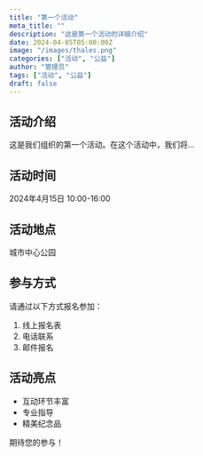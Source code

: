```yaml
---
title: "第一个活动"
meta_title: ""
description: "这是第一个活动的详细介绍"
date: 2024-04-05T05:00:00Z
image: "/images/thales.png"
categories: ["活动", "公益"]
author: "管理员"
tags: ["活动", "公益"]
draft: false
---
```


## 活动介绍

这是我们组织的第一个活动。在这个活动中，我们将...

## 活动时间

2024年4月15日 10:00-16:00

## 活动地点

城市中心公园

## 参与方式

请通过以下方式报名参加：
1. 线上报名表
2. 电话联系
3. 邮件报名

## 活动亮点

- 互动环节丰富
- 专业指导
- 精美纪念品

期待您的参与！
